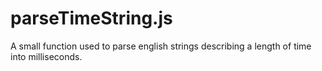 parseTimeString.js
==================

A small function used to parse english strings describing a length of time into milliseconds.